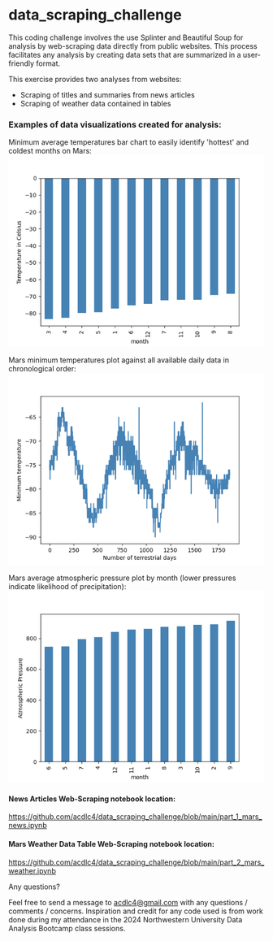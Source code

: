 # data_scraping_challenge

This coding challenge involves the use Splinter and Beautiful Soup for analysis by web-scraping data directly from public websites.  This process facilitates any analysis by creating data sets that are summarized in a user-friendly format.

This exercise provides two analyses from websites:
- Scraping of titles and summaries from news articles
- Scraping of weather data contained in tables

### Examples of data visualizations created for analysis:

Minimum average temperatures bar chart to easily identify 'hottest' and coldest months on Mars:
![Mars minimum temperatures by month, sorted](https://github.com/acdlc4/data_scraping_challenge/blob/main/output/mars_temps_by_month_sorted.png)

Mars minimum temperatures plot against all available daily data in chronological order:
![Mars minimum temperatures by number of days](https://github.com/acdlc4/data_scraping_challenge/blob/main/output/mars_min_temps_by_no_days.png)

Mars average atmospheric pressure plot by month (lower pressures indicate likelihood of precipitation):
![Mars average atmospheric pressure by month, sorted](https://github.com/acdlc4/data_scraping_challenge/blob/main/output/mars_pressure_by_month_sorted.png)


#### News Articles Web-Scraping notebook location:
https://github.com/acdlc4/data_scraping_challenge/blob/main/part_1_mars_news.ipynb

#### Mars Weather Data Table Web-Scraping notebook location:
https://github.com/acdlc4/data_scraping_challenge/blob/main/part_2_mars_weather.ipynb



Any questions?

Feel free to send a message to acdlc4@gmail.com with any questions / comments / concerns. Inspiration and credit for any code used is from work done during my attendance in the 2024 Northwestern University Data Analysis Bootcamp class sessions.

